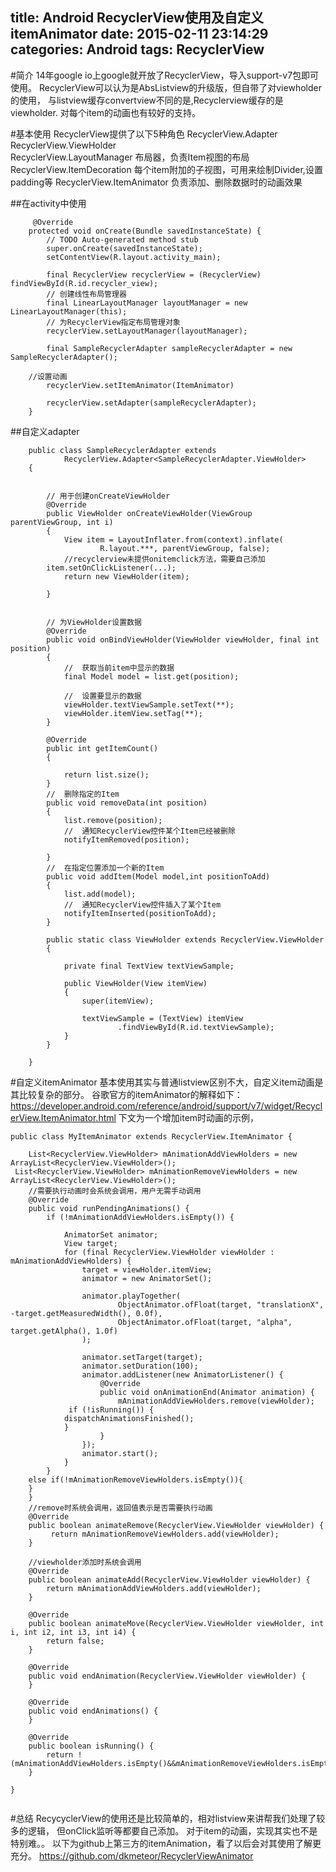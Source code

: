 title: Android RecyclerView使用及自定义itemAnimator
date: 2015-02-11 23:14:29
categories: Android
tags: RecyclerView
---
#简介
14年google io上google就开放了RecyclerView，导入support-v7包即可使用。
RecyclerView可以认为是AbsListview的升级版，但自带了对viewholder的使用，
与listview缓存convertview不同的是,Recyclerview缓存的是viewholder.
对每个item的动画也有较好的支持。
<!--more-->
#基本使用
RecyclerView提供了以下5种角色
RecyclerView.Adapter 
RecyclerView.ViewHolder 	
RecyclerView.LayoutManager 	布局器，负责Item视图的布局
RecyclerView.ItemDecoration 	每个item附加的子视图，可用来绘制Divider,设置padding等
RecyclerView.ItemAnimator 	负责添加、删除数据时的动画效果

##在activity中使用
```
     @Override 
    protected void onCreate(Bundle savedInstanceState) { 
        // TODO Auto-generated method stub  
        super.onCreate(savedInstanceState);  
        setContentView(R.layout.activity_main);  
   
        final RecyclerView recyclerView = (RecyclerView) findViewById(R.id.recycler_view);  
        // 创建线性布局管理器
        final LinearLayoutManager layoutManager = new LinearLayoutManager(this);  
        // 为RecyclerView指定布局管理对象  
        recyclerView.setLayoutManager(layoutManager);  
       
        final SampleRecyclerAdapter sampleRecyclerAdapter = new SampleRecyclerAdapter();  

	//设置动画
    	recyclerView.setItemAnimator(ItemAnimator)

        recyclerView.setAdapter(sampleRecyclerAdapter);  
    } 

```
##自定义adapter
```
    public class SampleRecyclerAdapter extends 
            RecyclerView.Adapter<SampleRecyclerAdapter.ViewHolder>  
    { 
        
      
        // 用于创建onCreateViewHolder
        @Override  
        public ViewHolder onCreateViewHolder(ViewGroup parentViewGroup, int i)  
        {  
            View item = LayoutInflater.from(context).inflate(  
                    R.layout.***, parentViewGroup, false);  
            //recyclerview未提供onitemclick方法，需要自己添加
	    item.setOnClickListener(...);
            return new ViewHolder(item);  
                      
        }  


        // 为ViewHolder设置数据  
        @Override  
        public void onBindViewHolder(ViewHolder viewHolder, final int position)  
        {  
            //  获取当前item中显示的数据  
            final Model model = list.get(position);  
              
            //  设置要显示的数据  
            viewHolder.textViewSample.setText(**);  
            viewHolder.itemView.setTag(**);  
        }  
      
        @Override  
        public int getItemCount()  
        {  
      
            return list.size();  
        }  
        //  删除指定的Item  
        public void removeData(int position)  
        {  
            list.remove(position);  
            //  通知RecyclerView控件某个Item已经被删除  
            notifyItemRemoved(position);  
              
        }  
        //  在指定位置添加一个新的Item  
        public void addItem(Model model,int positionToAdd)  
        {  
       	    list.add(model);
            //  通知RecyclerView控件插入了某个Item  
            notifyItemInserted(positionToAdd);  
        }  
      
        public static class ViewHolder extends RecyclerView.ViewHolder  
        {  
      
            private final TextView textViewSample;  
      
            public ViewHolder(View itemView)  
            {  
                super(itemView);  
      
                textViewSample = (TextView) itemView  
                        .findViewById(R.id.textViewSample);  
            }  
        }  
      
    } 
```
#自定义itemAnimator
基本使用其实与普通listview区别不大，自定义item动画是其比较复杂的部分。
谷歌官方的itemAnimator的解释如下：
https://developer.android.com/reference/android/support/v7/widget/RecyclerView.ItemAnimator.html
下文为一个增加item时动画的示例，
```
public class MyItemAnimator extends RecyclerView.ItemAnimator {

    List<RecyclerView.ViewHolder> mAnimationAddViewHolders = new ArrayList<RecyclerView.ViewHolder>();
 List<RecyclerView.ViewHolder> mAnimationRemoveViewHolders = new ArrayList<RecyclerView.ViewHolder>();
    //需要执行动画时会系统会调用，用户无需手动调用
    @Override
    public void runPendingAnimations() {
        if (!mAnimationAddViewHolders.isEmpty()) {
 
            AnimatorSet animator;
            View target;
            for (final RecyclerView.ViewHolder viewHolder : mAnimationAddViewHolders) {
                target = viewHolder.itemView;
                animator = new AnimatorSet();

                animator.playTogether(
                        ObjectAnimator.ofFloat(target, "translationX", -target.getMeasuredWidth(), 0.0f),
                        ObjectAnimator.ofFloat(target, "alpha", target.getAlpha(), 1.0f)
                );

                animator.setTarget(target);
                animator.setDuration(100);
                animator.addListener(new AnimatorListener() {
                    @Override
                    public void onAnimationEnd(Animator animation) {
                        mAnimationAddViewHolders.remove(viewHolder);
 			 if (!isRunning()) {
			dispatchAnimationsFinished();
			}
                    }
                });
                animator.start();
            }
        }
	else if(!mAnimationRemoveViewHolders.isEmpty()){
	}
    }
    //remove时系统会调用，返回值表示是否需要执行动画
    @Override
    public boolean animateRemove(RecyclerView.ViewHolder viewHolder) {
         return mAnimationRemoveViewHolders.add(viewHolder);
    }
	
    //viewholder添加时系统会调用
    @Override
    public boolean animateAdd(RecyclerView.ViewHolder viewHolder) {
        return mAnimationAddViewHolders.add(viewHolder);
    }

    @Override
    public boolean animateMove(RecyclerView.ViewHolder viewHolder, int i, int i2, int i3, int i4) {
        return false;
    }

    @Override
    public void endAnimation(RecyclerView.ViewHolder viewHolder) {
    }

    @Override
    public void endAnimations() {
    }

    @Override
    public boolean isRunning() {
        return !(mAnimationAddViewHolders.isEmpty()&&mAnimationRemoveViewHolders.isEmpty());
    }

}


```

#总结
RecycyclerView的使用还是比较简单的，相对listview来讲帮我们处理了较多的逻辑，
但onClick监听等都要自己添加。
对于item的动画，实现其实也不是特别难。。
以下为github上第三方的itemAnimation，看了以后会对其使用了解更充分。
https://github.com/dkmeteor/RecyclerViewAnimator



